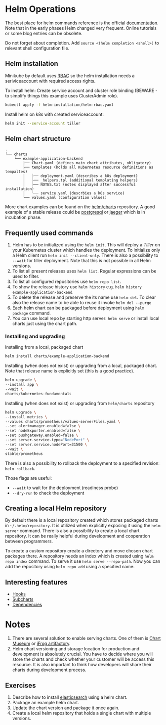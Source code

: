 # Helm Operations

The best place for helm commands reference is the official [documentation](https://docs.helm.sh/helm/). Note that in the early phases Helm changed very frequent. Online tutorials or some blog entries can be obsolete.

Do not forget about completion. Add `source <(helm completion <shell>)` to relevant shell configuration file.

## Helm installation

Minikube by default uses [RBAC](https://kubernetes.io/docs/reference/access-authn-authz/rbac/) so the helm installation needs a seriviceaccount with required access rights.

To install helm:
Create service account and cluster role binding (BEWARE - to simplify things this example uses ClusterAdmin role).
```bash
kubectl apply -f helm-installation/helm-rbac.yaml
```
Install helm on k8s with created serviceaccount:
```bash
helm init --service-account tiller
```

## Helm chart structure

```
.
└── charts
    └── example-application-backend
        ├── Chart.yaml (defines main chart attributes, obligatory)
        ├── templates (holds all Kubernetes resource definitions as tempaltes)
        │   ├── deployment.yaml (describes a k8s deployment)
        │   ├── _helpers.tpl (additional templating helpers)
        │   ├── NOTES.txt (notes displayed after successful installation)
        │   └── service.yaml (descrbies a k8s service)
        └── values.yaml (configuration values)

```

More chart examples can be found on the [helm/charts](https://github.com/helm/charts) repository. A good example of a stable release could be [postgresql](https://github.com/helm/charts/tree/master/stable/postgresql) or [jaeger](https://github.com/helm/charts/tree/master/incubator/jaeger) which is in incubation phase.

## Frequently used commands

1. Helm has to be initialized  using the `helm init`. This will deploy a *Tiller* on your Kubernetes cluster which handles the deployment. To initialize only a Helm client run `helm init --client-only`. There is also a possibility to `--wait` for tiller deployment. Note that this is not possible in all Helm versions.
1. To list all present releases uses `helm list`. Regular expressions can be used to filter.
1. To list all configured repositories use `helm repo list`.
1. To show the release history use `helm history` e.g. `helm history example-application-backend`.
1. To delete the release and preserve the its name use `helm del`. To clear also the release name to be able to reuse it invoke `helm del --purge`
1. Each helm chart can be packaged before deployment using `helm package` command.
1. You can use local repo by starting http server: `helm serve` or install local charts just using the chart path.

### Installing and upgrading

Installing from a local, packaged chart
```bash
helm install charts/example-application-backend
```

Installing (when does not exist) or upgrading from a local, packaged chart. Note that release name is explicitly set (this is a good practice).
```bash
helm upgrade \
--install app \
--wait \
charts/kubernetes-fundamentals
```

Installing (when does not exist) or upgrading from `helm/charts` repository
```bash
helm upgrade \
--install metrics \
--values charts/prometheus/values-serverFiles.yaml \
--set alertmanager.enabled=false \
--set nodeExporter.enabled=false \
--set pushgateway.enabled=false \
--set server.service.type="NodePort" \
--set server.service.nodePort=31500 \
--wait \
stable/prometheus
```

There is also a possibility to rollback the deployment to a specified revision: `helm rollback`.

Those flags are useful:
- `--wait` to wait for the deployment (readiness probe)
- `--dry-run` to check the deployment

## Creating a local Helm repository

By default there is a local repository created which stores packaged charts in `~/.helm/repository`. It is utilized when explicitly exposing it using the `helm server` command. There is also a possibility to create a local chart repository. It can be really helpful during development and cooperation between programmers. 
 
To create a custom repository create a directory and move chosen chart packages there. A repository needs an index which is created using `helm repo index` command. To serve it use `helm serve --repo-path`. Now you can add the repository using `helm repo add` using a specified name.  

## Interesting features
- [Hooks](https://docs.helm.sh/developing_charts/#hooks)
- [Subcharts](https://docs.helm.sh/chart_template_guide/#subcharts-and-global-values)
- [Dependencies](https://docs.helm.sh/helm/#helm-dependency)

# Notes
1. There are several solution to enable serving charts. One of them is [Chart Museum](https://github.com/helm/chartmuseum) or [jFrog artifactory](https://jfrog.com/integration/helm-repository/).
1. Helm chart versioning and storage location for production and development is absolutely crucial. You have to decide where you will store the charts and check whether your customer will be access this resource. It is also important to think how developers will share their charts during development process.

## Exercises
1. Describe how to install [elasticsearch](https://www.elastic.co/products/elasticsearch) using a helm chart.
1. Package an example helm chart.
1. Update the chart version and package it once again.
1. Create a local helm repository that holds a single chart with multiple versions.

